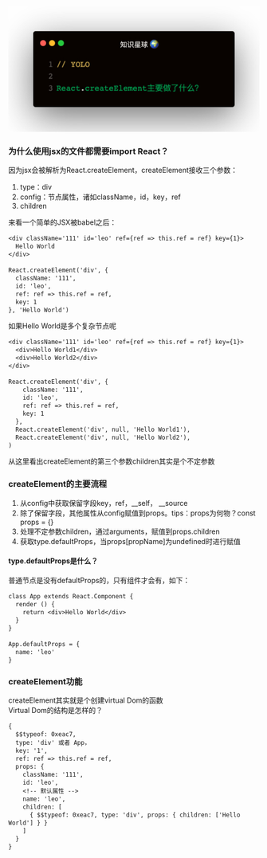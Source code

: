 
![](1.jpeg)

### 为什么使用jsx的文件都需要import React？
因为jsx会被解析为React.createElement，createElement接收三个参数：   
1. type：div
2. config：节点属性，诸如className，id，key，ref
3. children   

来看一个简单的JSX被babel之后：
```
<div className='111' id='leo' ref={ref => this.ref = ref} key={1}>
  Hello World
</div>

React.createElement('div', {
  className: '111',
  id: 'leo',
  ref: ref => this.ref = ref,
  key: 1
}, 'Hello World')
```   

如果Hello World是多个复杂节点呢
```
<div className='111' id='leo' ref={ref => this.ref = ref} key={1}>
  <div>Hello World1</div>
  <div>Hello World2</div>
</div>

React.createElement('div', {
    className: '111',
    id: 'leo',
    ref: ref => this.ref = ref,
    key: 1
  },
  React.createElement('div', null, 'Hello World1'),
  React.createElement('div', null, 'Hello World2'),
)
```   

从这里看出createElement的第三个参数children其实是个不定参数   

### createElement的主要流程
1. 从config中获取保留字段key，ref，__self， __source
2. 除了保留字段，其他属性从config赋值到props。tips：props为何物？const props = {}
3. 处理不定参数children，通过arguments，赋值到props.children
4. 获取type.defaultProps，当props[propName]为undefined时进行赋值

#### type.defaultProps是什么？
普通节点是没有defaultProps的，只有组件才会有，如下：
```
class App extends React.Component {
  render () {
    return <div>Hello World</div>
  }
}

App.defaultProps = {
  name: 'leo'
}
```   

### createElement功能
createElement其实就是个创建virtual Dom的函数   
Virtual Dom的结构是怎样的？
```
{
  $$typeof: 0xeac7,
  type: 'div' 或者 App，
  key: '1',
  ref: ref => this.ref = ref,
  props: {
    className: '111',
    id: 'leo',
    <!-- 默认属性 -->
    name: 'leo',
    children: [
      { $$typeof: 0xeac7, type: 'div', props: { children: ['Hello World'] } }
    ]
  }
}
```